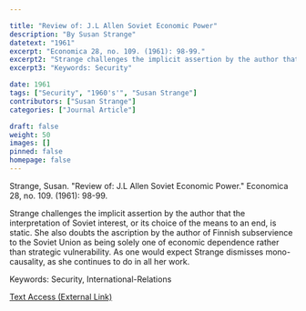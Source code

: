 ```yaml
---

title: "Review of: J.L Allen Soviet Economic Power"
description: "By Susan Strange"
datetext: "1961"
excerpt: "Economica 28, no. 109. (1961): 98-99."
excerpt2: "Strange challenges the implicit assertion by the author that the interpretation of Soviet interest, or its choice of the means to an end, is static. She also doubts the ascription by the author of Finnish subservience to the Soviet Union as being solely one of economic dependence rather than strategic vulnerability. As one would expect Strange dismisses mono-causality, as she continues to do in all her work."
excerpt3: "Keywords: Security"

date: 1961
tags: ["Security", "1960's'", "Susan Strange"]
contributors: ["Susan Strange"]
categories: ["Journal Article"]

draft: false
weight: 50
images: []
pinned: false
homepage: false
---
```


Strange, Susan. "Review of: J.L Allen Soviet Economic Power." Economica 28, no. 109. (1961): 98-99.

Strange challenges the implicit assertion by the author that the interpretation of Soviet interest, or its choice of the means to an end, is static. She also doubts the ascription by the author of Finnish subservience to the Soviet Union as being solely one of economic dependence rather than strategic vulnerability. As one would expect Strange dismisses mono-causality, as she continues to do in all her work.

Keywords: Security, International-Relations

[Text Access (External Link)](link)
